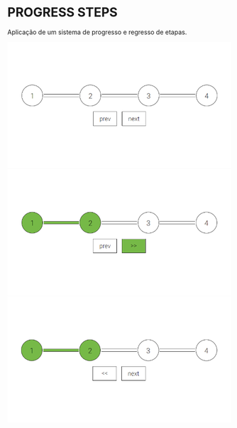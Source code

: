# PROGRESS STEPS

Aplicação de um sistema de progresso e regresso de etapas.

![Demonstração1](assets/imgs/demo1.png)
![Demonstração2](assets/imgs/demo2.png)
![Demonstração3](assets/imgs/demo3.png)
